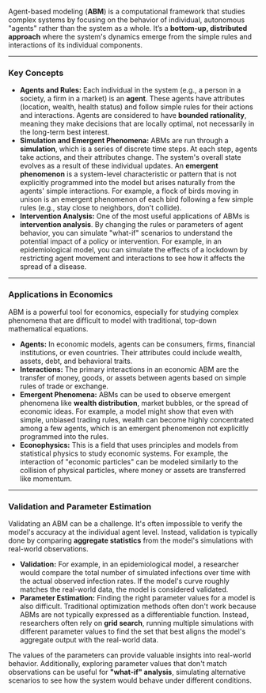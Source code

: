 Agent-based modeling (**ABM**) is a computational framework that studies complex systems by focusing on the behavior of individual, autonomous "agents" rather than the system as a whole. It’s a **bottom-up, distributed approach** where the system's dynamics emerge from the simple rules and interactions of its individual components.

---

### Key Concepts

* **Agents and Rules:** Each individual in the system (e.g., a person in a society, a firm in a market) is an **agent**. These agents have attributes (location, wealth, health status) and follow simple rules for their actions and interactions. Agents are considered to have **bounded rationality**, meaning they make decisions that are locally optimal, not necessarily in the long-term best interest.
* **Simulation and Emergent Phenomena:** ABMs are run through a **simulation**, which is a series of discrete time steps. At each step, agents take actions, and their attributes change. The system's overall state evolves as a result of these individual updates. An **emergent phenomenon** is a system-level characteristic or pattern that is not explicitly programmed into the model but arises naturally from the agents' simple interactions. For example, a flock of birds moving in unison is an emergent phenomenon of each bird following a few simple rules (e.g., stay close to neighbors, don't collide).
* **Intervention Analysis:** One of the most useful applications of ABMs is **intervention analysis**. By changing the rules or parameters of agent behavior, you can simulate "what-if" scenarios to understand the potential impact of a policy or intervention. For example, in an epidemiological model, you can simulate the effects of a lockdown by restricting agent movement and interactions to see how it affects the spread of a disease.

---

### Applications in Economics

ABM is a powerful tool for economics, especially for studying complex phenomena that are difficult to model with traditional, top-down mathematical equations.

* **Agents:** In economic models, agents can be consumers, firms, financial institutions, or even countries. Their attributes could include wealth, assets, debt, and behavioral traits.
* **Interactions:** The primary interactions in an economic ABM are the transfer of money, goods, or assets between agents based on simple rules of trade or exchange.
* **Emergent Phenomena:** ABMs can be used to observe emergent phenomena like **wealth distribution**, market bubbles, or the spread of economic ideas. For example, a model might show that even with simple, unbiased trading rules, wealth can become highly concentrated among a few agents, which is an emergent phenomenon not explicitly programmed into the rules.
* **Econophysics:** This is a field that uses principles and models from statistical physics to study economic systems. For example, the interaction of "economic particles" can be modeled similarly to the collision of physical particles, where money or assets are transferred like momentum.

---

### Validation and Parameter Estimation

Validating an ABM can be a challenge. It's often impossible to verify the model's accuracy at the individual agent level. Instead, validation is typically done by comparing **aggregate statistics** from the model's simulations with real-world observations.

* **Validation:** For example, in an epidemiological model, a researcher would compare the total number of simulated infections over time with the actual observed infection rates. If the model's curve roughly matches the real-world data, the model is considered validated.
* **Parameter Estimation:** Finding the right parameter values for a model is also difficult. Traditional optimization methods often don't work because ABMs are not typically expressed as a differentiable function. Instead, researchers often rely on **grid search**, running multiple simulations with different parameter values to find the set that best aligns the model's aggregate output with the real-world data.

The values of the parameters can provide valuable insights into real-world behavior. Additionally, exploring parameter values that don't match observations can be useful for **"what-if" analysis**, simulating alternative scenarios to see how the system would behave under different conditions.